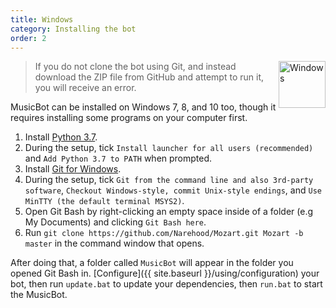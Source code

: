 ```yaml
---
title: Windows
category: Installing the bot
order: 2
---
```


<img class="doc-img" src="{{ site.baseurl }}/images/windows.png" alt="Windows" style="width: 75px; float: right;"/>

> If you do not clone the bot using Git, and instead download the ZIP file from GitHub and attempt to run it, you will receive an error.

MusicBot can be installed on Windows 7, 8, and 10 too, though it requires installing some programs on your computer first.

1. Install [Python 3.7](https://www.python.org/ftp/python/3.7.0/python-3.7.0.exe).
2. During the setup, tick `Install launcher for all users (recommended)` and `Add Python 3.7 to PATH` when prompted.
3. Install [Git for Windows](http://gitforwindows.org/).
4. During the setup, tick `Git from the command line and also 3rd-party software`, `Checkout Windows-style, commit Unix-style endings`, and `Use MinTTY (the default terminal MSYS2)`.
5. Open Git Bash by right-clicking an empty space inside of a folder (e.g My Documents) and clicking `Git Bash here`.
6. Run `git clone https://github.com/Narehood/Mozart.git Mozart -b master` in the command window that opens.


After doing that, a folder called `MusicBot` will appear in the folder you opened Git Bash in. [Configure]({{ site.baseurl }}/using/configuration) your bot, then run `update.bat` to update your dependencies, then `run.bat` to start the MusicBot.
